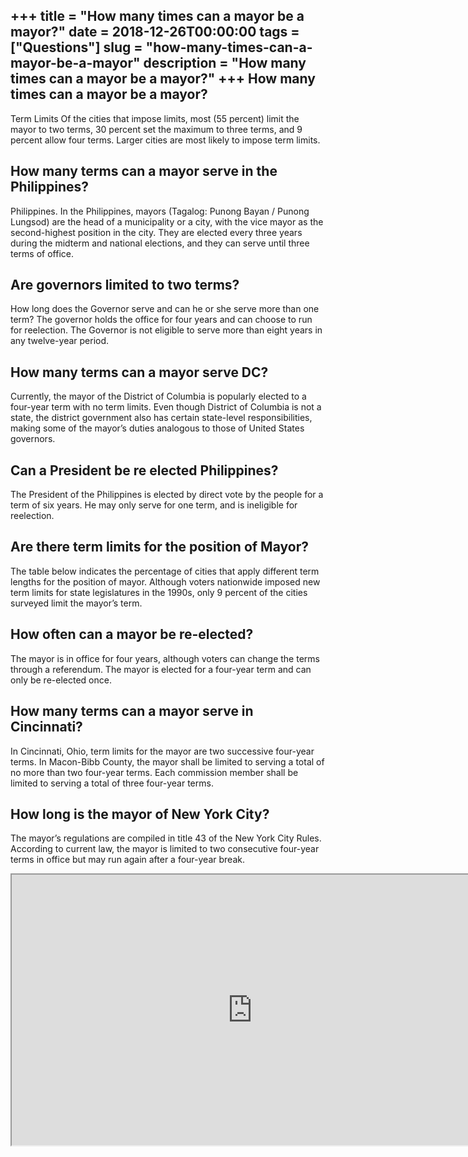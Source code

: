 +++
title = "How many times can a mayor be a mayor?"
date = 2018-12-26T00:00:00
tags = ["Questions"]
slug = "how-many-times-can-a-mayor-be-a-mayor"
description = "How many times can a mayor be a mayor?"
+++
How many times can a mayor be a mayor?
--------------------------------------

Term Limits Of the cities that impose limits, most (55 percent) limit the mayor to two terms, 30 percent set the maximum to three terms, and 9 percent allow four terms. Larger cities are most likely to impose term limits.

How many terms can a mayor serve in the Philippines?
----------------------------------------------------

Philippines. In the Philippines, mayors (Tagalog: Punong Bayan / Punong Lungsod) are the head of a municipality or a city, with the vice mayor as the second-highest position in the city. They are elected every three years during the midterm and national elections, and they can serve until three terms of office.

Are governors limited to two terms?
-----------------------------------

How long does the Governor serve and can he or she serve more than one term? The governor holds the office for four years and can choose to run for reelection. The Governor is not eligible to serve more than eight years in any twelve-year period.

How many terms can a mayor serve DC?
------------------------------------

Currently, the mayor of the District of Columbia is popularly elected to a four-year term with no term limits. Even though District of Columbia is not a state, the district government also has certain state-level responsibilities, making some of the mayor’s duties analogous to those of United States governors.

Can a President be re elected Philippines?
------------------------------------------

The President of the Philippines is elected by direct vote by the people for a term of six years. He may only serve for one term, and is ineligible for reelection.

Are there term limits for the position of Mayor?
------------------------------------------------

The table below indicates the percentage of cities that apply different term lengths for the position of mayor. Although voters nationwide imposed new term limits for state legislatures in the 1990s, only 9 percent of the cities surveyed limit the mayor’s term.

How often can a mayor be re-elected?
------------------------------------

The mayor is in office for four years, although voters can change the terms through a referendum. The mayor is elected for a four-year term and can only be re-elected once.

How many terms can a mayor serve in Cincinnati?
-----------------------------------------------

In Cincinnati, Ohio, term limits for the mayor are two successive four-year terms. In Macon-Bibb County, the mayor shall be limited to serving a total of no more than two four-year terms. Each commission member shall be limited to serving a total of three four-year terms.

How long is the mayor of New York City?
---------------------------------------

The mayor’s regulations are compiled in title 43 of the New York City Rules. According to current law, the mayor is limited to two consecutive four-year terms in office but may run again after a four-year break.

<iframe allow="accelerometer; autoplay; clipboard-write; encrypted-media; gyroscope; picture-in-picture" allowfullscreen="" class="__youtube_prefs__  epyt-is-override  no-lazyload" data-no-lazy="1" data-origheight="433" data-origwidth="770" data-skipgform_ajax_framebjll="" height="433" id="_ytid_59199" loading="lazy" src="https://www.youtube.com/embed/GQJ0Z0DRumg?enablejsapi=1&autoplay=0&cc_load_policy=0&cc_lang_pref=&iv_load_policy=1&loop=0&modestbranding=0&rel=1&fs=1&playsinline=0&autohide=2&theme=dark&color=red&controls=1&" title="YouTube player" width="770"></iframe>
